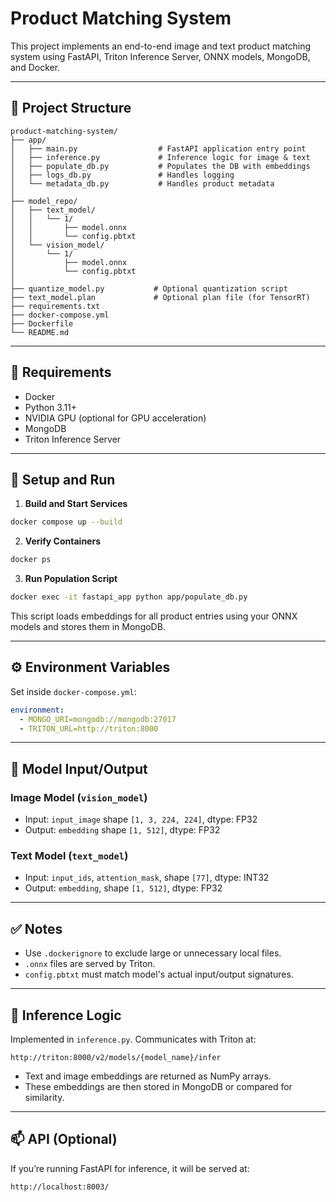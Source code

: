 # Product Matching System

This project implements an end-to-end image and text product matching system using FastAPI, Triton Inference Server, ONNX models, MongoDB, and Docker.

---

## 🧱 Project Structure

```
product-matching-system/
├── app/
│   ├── main.py                  # FastAPI application entry point
│   ├── inference.py             # Inference logic for image & text
│   ├── populate_db.py           # Populates the DB with embeddings
│   ├── logs_db.py               # Handles logging
│   └── metadata_db.py           # Handles product metadata
│
├── model_repo/
│   ├── text_model/
│   │   └── 1/
│   │       ├── model.onnx
│   │       └── config.pbtxt
│   └── vision_model/
│       └── 1/
│           ├── model.onnx
│           └── config.pbtxt
│
├── quantize_model.py           # Optional quantization script
├── text_model.plan             # Optional plan file (for TensorRT)
├── requirements.txt
├── docker-compose.yml
├── Dockerfile
└── README.md
```

---

## 🧪 Requirements

- Docker
- Python 3.11+
- NVIDIA GPU (optional for GPU acceleration)
- MongoDB
- Triton Inference Server

---

## 🚀 Setup and Run

1. **Build and Start Services**

```bash
docker compose up --build
```

2. **Verify Containers**

```bash
docker ps
```

3. **Run Population Script**

```bash
docker exec -it fastapi_app python app/populate_db.py
```

This script loads embeddings for all product entries using your ONNX models and stores them in MongoDB.

---

## ⚙️ Environment Variables

Set inside `docker-compose.yml`:

```yaml
environment:
  - MONGO_URI=mongodb://mongodb:27017
  - TRITON_URL=http://triton:8000
```

---

## 🔌 Model Input/Output

### Image Model (`vision_model`)
- Input: `input_image` shape `[1, 3, 224, 224]`, dtype: FP32
- Output: `embedding` shape `[1, 512]`, dtype: FP32

### Text Model (`text_model`)
- Input: `input_ids`, `attention_mask`, shape `[77]`, dtype: INT32
- Output: `embedding`, shape `[1, 512]`, dtype: FP32

---

## ✅ Notes

- Use `.dockerignore` to exclude large or unnecessary local files.
- `.onnx` files are served by Triton.
- `config.pbtxt` must match model's actual input/output signatures.

---

## 🧠 Inference Logic

Implemented in `inference.py`. Communicates with Triton at:
```
http://triton:8000/v2/models/{model_name}/infer
```

- Text and image embeddings are returned as NumPy arrays.
- These embeddings are then stored in MongoDB or compared for similarity.

---

## 📫 API (Optional)

If you’re running FastAPI for inference, it will be served at:
```
http://localhost:8003/
```